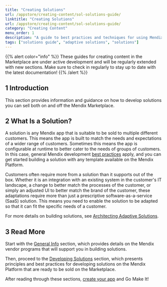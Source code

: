 ```yaml
---
title: "Creating Solutions"
url: /appstore/creating-content/sol-solutions-guide/
linktitle: "Creating Solutions"
url: /appstore/creating-content/sol-solutions-guide/
category: "Creating Content"
menu_order: 1
description: "A guide to best practices and techniques for using Mendix"
tags: ["solutions guide", "adaptive solutions", "solutions"]
---
```


{{% alert color="info" %}}
These guides for creating content in the Marketplace are under active development and will be regularly extended with new sections. Make sure to check in regularly to stay up to date with the latest documentation!
{{% /alert %}}

## 1 Introduction

This section provides information and guidance on how to develop solutions you can sell both on and off the Mendix Marketplace.

## 2 What Is a Solution?

A solution is any Mendix app that is suitable to be sold to multiple different customers. This means the app is built to match the needs and expectations of a wider range of customers. Sometimes this means the app is configurable at runtime to better cater to the needs of groups of customers. In this case, general Mendix development [best practices](/howto/general/dev-best-practices/) apply, and you can get started building a solution with any template available on the Mendix Platform.

Customers often require more from a solution than it supports out of the box. Whether it is an integration with an existing system in the customer's IT landscape, a change to better match the processes of the customer, or simply an adjusted UI to better match the brand of the customer, these adaptations require more than just a prescriptive software-as-a-service (SaaS) solution. This means you need to enable the solution to be adapted so that it can fit the specific needs of a customer.

For more details on building solutions, see [Architecting Adaptive Solutions](/appstore/creating-content/sol-architecting/).

## 3 Read More

Start with the [General Info](/appstore/creating-content/sol-general/) section, which provides details on the Mendix vendor programs that will support you in building solutions.

Then, proceed to the [Developing Solutions](/appstore/creating-content/sol-development/) section, which presents principles and best practices for developing solutions on the Mendix Platform that are ready to be sold on the Marketplace.

After reading through these sections, [create your app](https://new.mendix.com/) and Go Make It!
